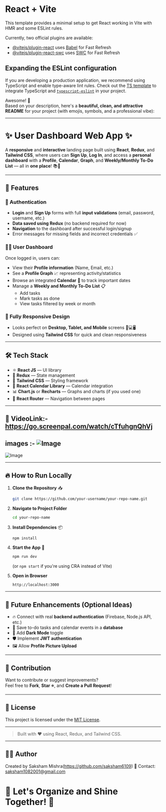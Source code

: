 # React + Vite

This template provides a minimal setup to get React working in Vite with HMR and some ESLint rules.

Currently, two official plugins are available:

- [@vitejs/plugin-react](https://github.com/vitejs/vite-plugin-react/blob/main/packages/plugin-react/README.md) uses [Babel](https://babeljs.io/) for Fast Refresh
- [@vitejs/plugin-react-swc](https://github.com/vitejs/vite-plugin-react-swc) uses [SWC](https://swc.rs/) for Fast Refresh

## Expanding the ESLint configuration

If you are developing a production application, we recommend using TypeScript and enable type-aware lint rules. Check out the [TS template](https://github.com/vitejs/vite/tree/main/packages/create-vite/template-react-ts) to integrate TypeScript and [`typescript-eslint`](https://typescript-eslint.io) in your project.


Awesome! 🚀  
Based on your description, here's a **beautiful, clean, and attractive README** for your project (with emojis, symbols, and a professional vibe):

---

# ✨ User Dashboard Web App ✨

A **responsive** and **interactive** landing page built using **React**, **Redux**, and **Tailwind CSS**, where users can **Sign Up**, **Log In**, and access a **personal dashboard** with a **Profile**, **Calendar**, **Graph**, and **Weekly/Monthly To-Do List** — all in **one place**! 📚🧩

---

## 🚀 Features

### 🔐 Authentication
- **Login** and **Sign Up** forms with full **input validations** (email, password, username, etc.)
- **Data saved using Redux** (no backend required for now)
- **Navigation** to the dashboard after successful login/signup
- Error messages for missing fields and incorrect credentials ✅

### 🧑‍💼 User Dashboard
Once logged in, users can:
- View their **Profile information** (Name, Email, etc.)
- See a **Profile Graph** 📈 representing activity/statistics
- Browse an integrated **Calendar** 📅 to track important dates
- Manage a **Weekly and Monthly To-Do List** 📋
  - Add tasks
  - Mark tasks as done
  - View tasks filtered by week or month

### 📱 Fully Responsive Design
- Looks perfect on **Desktop, Tablet, and Mobile** screens 📱💻🖥️
- Designed using **Tailwind CSS** for quick and clean responsiveness

---

## 🛠️ Tech Stack

- ⚛️ **React JS** — UI library
- 🛒 **Redux** — State management
- 🎨 **Tailwind CSS** — Styling framework
- 📅 **React Calendar Library** — Calendar integration
- 📊 **Chart.js** or **Recharts** — Graphs and charts (if you used one)
- 🚀 **React Router** — Navigation between pages

---

## 📸 VideoLink:-  https://go.screenpal.com/watch/cTfuhgnQhVj
## images :- ![Image](https://github.com/user-attachments/assets/8bd5f3a4-3ebb-4154-8041-876116fbac3a)
![Image](https://github.com/user-attachments/assets/1c302274-7b45-44cc-9250-3f79fcbe2c24)



---

## 🔥 How to Run Locally

1. **Clone the Repository** 📥
   ```bash
   git clone https://github.com/your-username/your-repo-name.git
   ```
2. **Navigate to Project Folder**
   ```bash
   cd your-repo-name
   ```

3. **Install Dependencies** 📦
   ```bash
   npm install
   ```

4. **Start the App** 🚀
   ```bash
   npm run dev
   ```
   (or `npm start` if you're using CRA instead of Vite)

5. **Open in Browser**
   ```
   http://localhost:3000
   ```

---

## 🎯 Future Enhancements (Optional Ideas)
- 🔥 Connect with real **backend authentication** (Firebase, Node.js API, etc.)
- 💾 Save to-do tasks and calendar events in a **database**
- 🌙 Add **Dark Mode** toggle
- 🛡️ Implement **JWT authentication**
- 🖼️ Allow **Profile Picture Upload**

---

## 🤝 Contribution

Want to contribute or suggest improvements?  
Feel free to **Fork**, **Star ⭐**, and **Create a Pull Request**!

---

## 📄 License
This project is licensed under the [MIT License](LICENSE).

---

> Built with ❤️ using React, Redux, and Tailwind CSS.

---
## 🧑‍💻 Author

Created by Saksham Mishra(https://github.com/saksham6109)
📧 Contact: saksham1082001@gmail.com


# 🚀 Let's Organize and Shine Together! 🚀


